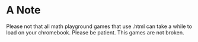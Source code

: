 # A Note

Please not that all math playground games that use .html can take a while to load on your chromebook. Please be patient. This games are not broken.
